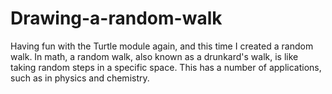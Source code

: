 # Drawing-a-random-walk
Having fun with the Turtle module again, and this time I created a random walk. In math, a random walk, also known as a drunkard's walk, is like taking random steps in a specific space. This has a number of applications, such as in physics and chemistry.
